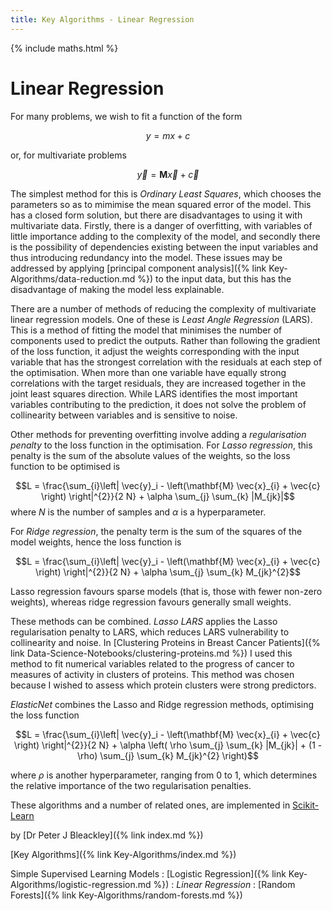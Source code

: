 ```yaml
---
title: Key Algorithms - Linear Regression
---
```


{% include maths.html %}

# Linear Regression

 For many problems, we wish to fit a function of the form

$$y = m x + c$$

or, for multivariate problems

$$\vec{y} = \mathbf{M} \vec{x} + \vec{c}$$

The simplest method for this is *Ordinary Least Squares*, which chooses the parameters so as to mimimise the mean squared error of the model. This has a closed form solution, but there are disadvantages to using it with multivariate data. Firstly, there is a danger of overfitting, with variables of little importance adding to the complexity of the model, and secondly there is the possibility of dependencies existing between the input variables and thus introducing redundancy into the model. These issues may be addressed by applying [principal component analysis]({% link Key-Algorithms/data-reduction.md %}) to the input data, but this has the disadvantage of making the model less explainable.

There are a number of methods of reducing the complexity of multivariate linear regression models. One of these is *Least Angle Regression* (LARS). This is a method of fitting the model that minimises the number of components used to predict the outputs. Rather than following the gradient of the loss function, it adjust the weights corresponding with the input variable that has the strongest correlation with the residuals at each step of the optimisation. When more than one variable have equally strong correlations with the target residuals, they are increased together in the joint least squares direction. While LARS identifies the most important variables contributing to the prediction, it does not solve the problem of collinearity between variables and is sensitive to noise.

Other methods for preventing overfitting involve adding a *regularisation penalty* to the loss function in the optimisation. For *Lasso regression*, this penalty is the sum of the absolute values of the weights, so the loss function to be optimised is

$$L = \frac{\sum_{i}\left| \vec{y}_i - \left(\mathbf{M} \vec{x}_{i} + \vec{c} \right) \right|^{2}}{2 N} + \alpha \sum_{j} \sum_{k} |M_{jk}|$$
where $N$ is the number of samples and $\alpha$ is a hyperparameter.

For *Ridge regression*, the penalty term is the sum of the squares of the model weights, hence the loss function is 

$$L = \frac{\sum_{i}\left| \vec{y}_i - \left(\mathbf{M} \vec{x}_{i} + \vec{c} \right) \right|^{2}}{2 N} + \alpha \sum_{j} \sum_{k} M_{jk}^{2}$$

Lasso regression favours sparse models (that is, those with fewer non-zero weights), whereas ridge regression favours generally small weights.

These methods can be combined. *Lasso LARS* applies the Lasso regularisation penalty to LARS, which reduces LARS vulnerability to collinearity and noise. In [Clustering Proteins in Breast Cancer Patients]({% link Data-Science-Notebooks/clustering-proteins.md %}) I used this method to fit numerical variables related to the progress of cancer to measures of activity in clusters of proteins. This method was chosen because I wished to assess which protein clusters were strong predictors.

*ElasticNet* combines the Lasso and Ridge regression methods, optimising the loss function

$$L = \frac{\sum_{i}\left| \vec{y}_i - \left(\mathbf{M} \vec{x}_{i} + \vec{c} \right) \right|^{2}}{2 N} + \alpha \left( \rho \sum_{j} \sum_{k} |M_{jk}| + (1 - \rho) \sum_{j} \sum_{k} M_{jk}^{2} \right)$$

where $\rho$ is another hyperparameter, ranging from 0 to 1, which determines the relative importance of the two regularisation penalties.

These algorithms and a number of related ones, are implemented in [Scikit-Learn](https://scikit-learn.org/stable/modules/linear_model.html)

by [Dr Peter J Bleackley]({% link index.md %})

[Key Algorithms]({% link Key-Algorithms/index.md %})

Simple Supervised Learning Models
: [Logistic Regression]({% link Key-Algorithms/logistic-regression.md %})
: *Linear Regression*
: [Random Forests]({% link Key-Algorithms/random-forests.md %})
